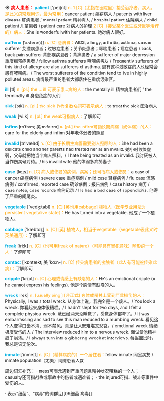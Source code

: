 ☀ <font color="red">**病人 患者：**</font>
<font color="sky blue">**patient**</font> ['peɪʃnt] 
<font color="orange">n. 1 [C]（尤指在医院里）接受治疗者，病人。是此义的常规用词，最为常用：</font>cancer patient 癌症病人 / patients with liver disease 肝病患者 / mental patient 精神病人 / hospital patient 住院病人 / child patient 儿童患者 / patient care 对病人的护理 <font color="orange">2 [C]（接受某个医生或牙医等治疗的）病人：</font>She is wonderful with her patients. 她对病人很好。 
           
<font color="sky blue">**sufferer**</font> [ˈsʌfərə(r)]
<font color="orange">n. [C] 患病者：</font>AIDS, allergy, arthritis, asthma, cancer sufferer 艾滋病患者；过敏症患者；关节炎患者；哮喘患者；癌症患者 / back, back pain sufferer 背部疾病患者；背痛患者 / a sufferer of major depression 重度抑郁症患者 / fellow asthma sufferers 哮喘病病友 / Frequently sufferers of this kind of allergy are also sufferers of asthma. 患有这种过敏症的人也经常会患有哮喘病。/ The worst sufferers of the condition tend to live in highly polluted areas. 病情最严重的患者大都居住在重度污染区。

<font color="sky blue">**ill**</font> [ɪl] 
<font color="orange">n. [pl.] the ... ill 可表示患…病的人：</font>the mentally ill 精神病患者们 / the terminally ill 身患绝症的人们

<font color="sky blue">**sick**</font> [sɪk] 
<font color="orange">n. [pl.] the sick 作为复数名词可表示病人：</font>to treat the sick 医治病人

<font color="sky blue">**weak**</font> [wi:k] 
<font color="orange">n. [pl.] the weak可指病人：</font>了解即可
           
<font color="sky blue">**infirm**</font> [ɪnˈfɜ:m; 美 ɪnˈfɜ:rm]
<font color="orange">n. [pl.] the infirm可指长期病弱（或体弱）的人：</font>care for the elderly and infirm 对年老体弱者的照顾
           
<font color="sky blue">**invalid**</font> [ɪnˈvælɪd]
<font color="orange">n. [C] 由于长期生病而需要别人照顾的人：</font>She had been a delicate child and her parents had treated her as an invalid. 她小时候很虚弱，父母就把她当个病人照料。/ I hate being treated as an invalid. 我讨厌被人当作伤病号对待。/ his invalid wife 他的体弱多病的妻子

<font color="sky blue">**case**</font> [keɪs] 
<font color="orange">n. [C] 病人或伤员的病例，病案；还可指病人或伤员：</font>a case of cancer 癌症病例 / severe case 重症病例 / mild case 轻症病例 / flu case 流感病例 / confirmed, reported case 确诊病例；报告病例 / case history 病历 / case notes, case records 病例记录 / He had a bad case of appendicitis. 他得了严重的阑尾炎。

<font color="sky blue">**vegetable**</font> ['vedӡɪtəbl] 
<font color="orange">n. [C] [英也用cabbage] 植物人（医学专业用法为persistent vegetative state）：</font>He has turned into a vegetable. 他成了一个植物人。

<font color="sky blue">**cabbage**</font> ['kæbɪdӡ] 
<font color="orange">n. [C] [英] 植物人，相当于vegetable（vegetable表此义时英美通用）：</font>了解即可

<font color="sky blue">**freak**</font> [fri:k]
<font color="orange">n. [C]（也可用freak of nature）（可能具有冒犯意味）畸形的一个人：</font>了解即可

<font color="sky blue">**contact**</font> [ˈkɒntækt; 美 ˈkɑ:n-]
<font color="orange">n. [C] 传染病患者的接触者（此人有可能被传染此病）：</font>了解即可
          
<font color="sky blue">**cripple**</font> [ˈkrɪpl]
<font color="orange">n. [C] 心理或情感上有缺陷的人：</font>He's an emotional cripple (= he cannot express his feelings). 他是个感情有缺陷的人。

<font color="sky blue">**wreck**</font> [rek]
<font color="orange">n. [usually sing.] [非正式] 身体或精神上受到严重损伤的人：</font>Physically, I was a total wreck. 从身体上说，我完全是一个废人。/ You look a wreck. 你看起来身体很糟糕。/ I hadn't slept for two days, and I felt a complete physical wreck. 我已经两天没睡觉了，感觉身体都垮了。/ It was embarrassing and sad to see this man reduced to a mumbling wreck. 看见这个人变得口齿不清、弱不禁风，真是让人既难堪又悲哀。/ emotional wreck 情绪极度受伤的人 / The interview reduced him to a nervous wreck. 面试使他精神趋于崩溃。/ I always turn into a gibbering wreck at interviews. 每当面试时，我总是语无伦次。
           
<font color="sky blue">**inmate**</font> [ˈɪnmeɪt]
<font color="orange">n. [C]（精神病院的）一个居住者：</font>fellow inmate 同室病友 / inmate population（尤美）同院患者人数

周边词汇补充：
· mess可表示遇到严重问题且精神状况糟糕的一个人；
· casualty还可指战争或事故中的伤者或遇难者；
· the injured可指、战斗等事件中受伤的人。

· 表示“细菌”、“病毒”的词群见[[09细菌 病毒]]

